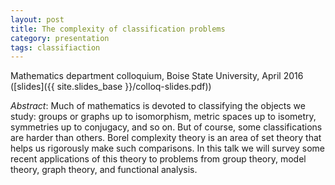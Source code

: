 ```yaml
---
layout: post
title: The complexity of classification problems
category: presentation
tags: classifiaction
---
```

Mathematics department colloquium, Boise State University, April 2016 ([slides]({{ site.slides_base }}/colloq-slides.pdf))<!--more-->

*Abstract*: Much of mathematics is devoted to classifying the objects we study: groups or graphs up to isomorphism, metric spaces up to isometry, symmetries up to conjugacy, and so on. But of course, some classifications are harder than others. Borel complexity theory is an area of set theory that helps us rigorously make such comparisons. In this talk we will survey some recent applications of this theory to problems from group theory, model theory, graph theory, and functional analysis.
